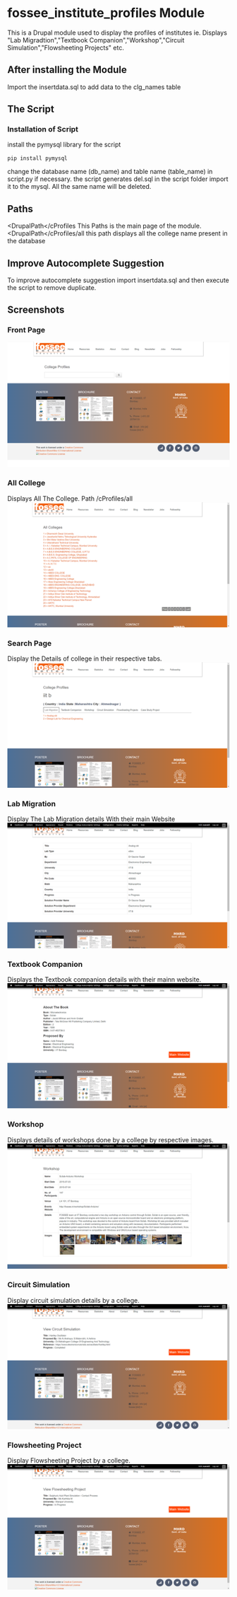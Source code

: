 # fossee_institute_profiles Module
This is a Drupal module used to display the profiles of institutes ie. Displays "Lab Migradtion","Textbook Companion","Workshop","Circuit Simulation","Flowsheeting Projects" etc.

## After installing the Module
Import the insertdata.sql to add data to the clg_names table

## The Script
### Installation of Script
install the pymysql library for the script
```
pip install pymysql
```
change the database name (db_name) and table name (table_name) in script.py if necessary.
the script generates del.sql in the script folder import it to the mysql.
All the same name will be deleted.

## Paths
&lt;DrupalPath&lt;/cProfiles
This Paths is the main page of the module.
&lt;DrupalPath&lt;/cProfiles/all
this path displays all the college name present in the database

## Improve Autocomplete Suggestion
To improve autocomplete suggestion import insertdata.sql and then execute the script to remove duplicate.

## Screenshots

### Front Page
![Front Page](screenshot/front.png)

### All College
Displays All The College. Path <DrupalPath>/cProfiles/all
![All](screenshot/all.png)

### Search Page
Display the Details of college in their respective tabs.
![Search Page](screenshot/search.png)

### Lab Migration
Display The Lab Migration details With their main Website
![Lab](screenshot/lab.png)

### Textbook Companion
Displays the Textbook companion details with their mainn website.
![Textbook Companion](screenshot/book.png)

### Workshop
Displays details of workshops done by a college by respective images.
![Workshop](screenshot/workshop.png)

### Circuit Simulation
Display circuit simulation details by a college.
![Circuit Simulation](screenshot/circuit.png)

### Flowsheeting Project
Display Flowsheeting Project by a college.
![Flowsheeting Projects](screenshot/flowsheeting.png)